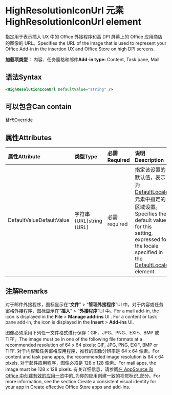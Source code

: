 # <a name="highresolutioniconurl-element"></a><span data-ttu-id="6c75e-101">HighResolutionIconUrl 元素</span><span class="sxs-lookup"><span data-stu-id="6c75e-101">HighResolutionIconUrl element</span></span>

<span data-ttu-id="6c75e-102">指定用于表示插入 UX 中的 Office 外接程序和高 DPI 屏幕上的 Office 应用商店的图像的 URL。</span><span class="sxs-lookup"><span data-stu-id="6c75e-102">Specifies the URL of the image that is used to represent your Office Add-in in the insertion UX and Office Store on high DPI screens.</span></span>

<span data-ttu-id="6c75e-103">**加载项类型：** 内容、任务窗格和邮件</span><span class="sxs-lookup"><span data-stu-id="6c75e-103">**Add-in type:** Content, Task pane, Mail</span></span>

## <a name="syntax"></a><span data-ttu-id="6c75e-104">语法</span><span class="sxs-lookup"><span data-stu-id="6c75e-104">Syntax</span></span>

```XML
<HighResolutionIconUrl DefaultValue="string" />
```

## <a name="can-contain"></a><span data-ttu-id="6c75e-105">可以包含</span><span class="sxs-lookup"><span data-stu-id="6c75e-105">Can contain</span></span>

[<span data-ttu-id="6c75e-106">替代</span><span class="sxs-lookup"><span data-stu-id="6c75e-106">Override</span></span>](override.md)

## <a name="attributes"></a><span data-ttu-id="6c75e-107">属性</span><span class="sxs-lookup"><span data-stu-id="6c75e-107">Attributes</span></span>

|<span data-ttu-id="6c75e-108">**属性**</span><span class="sxs-lookup"><span data-stu-id="6c75e-108">**Attribute**</span></span>|<span data-ttu-id="6c75e-109">**类型**</span><span class="sxs-lookup"><span data-stu-id="6c75e-109">**Type**</span></span>|<span data-ttu-id="6c75e-110">**必需**</span><span class="sxs-lookup"><span data-stu-id="6c75e-110">**Required**</span></span>|<span data-ttu-id="6c75e-111">**说明**</span><span class="sxs-lookup"><span data-stu-id="6c75e-111">**Description**</span></span>|
|:-----|:-----|:-----|:-----|
|<span data-ttu-id="6c75e-112">DefaultValue</span><span class="sxs-lookup"><span data-stu-id="6c75e-112">DefaultValue</span></span>|<span data-ttu-id="6c75e-113">字符串 (URL)</span><span class="sxs-lookup"><span data-stu-id="6c75e-113">string (URL)</span></span>|<span data-ttu-id="6c75e-114">必需</span><span class="sxs-lookup"><span data-stu-id="6c75e-114">required</span></span>|<span data-ttu-id="6c75e-115">指定该设置的默认值，表示为 [DefaultLocale](defaultlocale.md) 元素中指定的区域设置。</span><span class="sxs-lookup"><span data-stu-id="6c75e-115">Specifies the default value for this setting, expressed for the locale specified in the [DefaultLocale](defaultlocale.md) element.</span></span>|

## <a name="remarks"></a><span data-ttu-id="6c75e-116">注解</span><span class="sxs-lookup"><span data-stu-id="6c75e-116">Remarks</span></span>

<span data-ttu-id="6c75e-p101">对于邮件外接程序，图标显示在“**文件**” > “**管理外接程序**”UI 中。对于内容或任务窗格外接程序，图标显示在“**插入**” > “**外接程序**”UI 中。</span><span class="sxs-lookup"><span data-stu-id="6c75e-p101">For a mail add-in, the icon is displayed in the  **File** > **Manage add-ins** UI . For a content or task pane add-in, the icon is displayed in the **Insert** > **Add-ins** UI.</span></span>

<span data-ttu-id="6c75e-119">图像必须采用下列任一文件格式进行保存：GIF、JPG、PNG、EXIF、BMP 或 TIFF。</span><span class="sxs-lookup"><span data-stu-id="6c75e-119">The image must be in one of the following file formats at a recommended resolution of 64 x 64 pixels: GIF, JPG, PNG, EXIF, BMP or TIFF.</span></span> <span data-ttu-id="6c75e-120">对于内容和任务窗格应用程序，推荐的图像分辨率是 64 x 64 像素。</span><span class="sxs-lookup"><span data-stu-id="6c75e-120">For content and task pane apps, the recommended image resolution is 64 x 64 pixels.</span></span> <span data-ttu-id="6c75e-121">对于邮件应用程序，图像必须是 128 x 128 像素。</span><span class="sxs-lookup"><span data-stu-id="6c75e-121">For mail apps, the image must be 128 x 128 pixels.</span></span> <span data-ttu-id="6c75e-122">有关详细信息，请参阅[在 AppSource 和 Office 中创建有效的应用一览](/office/dev/store/create-effective-office-store-listings#create-a-consistent-visual-identity)中的_为你的应用创建一致的视觉标识_部分。</span><span class="sxs-lookup"><span data-stu-id="6c75e-122">For more information, see the section  Create a consistent visual identity for your app in Create effective Office Store apps and add-ins.</span></span>

